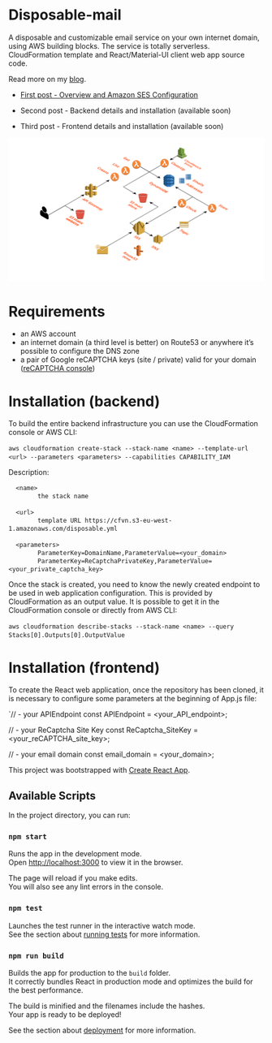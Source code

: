 # Disposable-mail

A disposable and customizable email service on your own internet domain, using AWS building blocks. The service is totally serverless.
CloudFormation template and React/Material-UI client web app source code.

Read more on my [blog](https://www.vittorionardone.it/en/digital-transformation-blog/).

   - [First post - Overview and Amazon SES Configuration](https://www.vittorionardone.it/en/2020/01/10/your-disposable-emails-on-aws/) 

   - Second post - Backend details and installation (available soon)
   
   - Third post - Frontend details and installation (available soon)


![Architecture](aws/AWS_architecture.png?raw=true "Architecture")

# Requirements

   - an AWS account
   - an internet domain (a third level is better) on Route53 or anywhere it’s possible to configure the DNS zone
   - a pair of Google reCAPTCHA keys (site / private) valid for your domain ([reCAPTCHA console](https://www.google.com/recaptcha/admin))

# Installation (backend)

To build the entire backend infrastructure you can use the CloudFormation console or AWS CLI:

`aws cloudformation create-stack --stack-name <name> --template-url <url> --parameters <parameters> --capabilities CAPABILITY_IAM`

Description:

      <name>
            the stack name 
            
      <url> 
            template URL https://cfvn.s3-eu-west-1.amazonaws.com/disposable.yml
            
      <parameters>
            ParameterKey=DomainName,ParameterValue=<your_domain>  
            ParameterKey=ReCaptchaPrivateKey,ParameterValue=<your_private_captcha_key>

Once the stack is created, you need to know the newly created endpoint to be used in web application configuration. 
This is provided by CloudFormation as an output value. It is possible to get it in the CloudFormation console or directly from AWS CLI:

`aws cloudformation describe-stacks --stack-name <name> --query Stacks[0].Outputs[0].OutputValue`


# Installation (frontend)

To create the React web application, once the repository has been cloned, it is necessary to configure some parameters at the beginning of App.js file:

`//  - your APIEndpoint
const APIEndpoint = <your_API_endpoint>; 

//  - your ReCaptcha Site Key
const ReCaptcha_SiteKey = <your_reCAPTCHA_site_key>;  
 
//  - your email domain 
const email_domain = <your_domain>;

This project was bootstrapped with [Create React App](https://github.com/facebook/create-react-app).

## Available Scripts

In the project directory, you can run:

### `npm start`

Runs the app in the development mode.<br />
Open [http://localhost:3000](http://localhost:3000) to view it in the browser.

The page will reload if you make edits.<br />
You will also see any lint errors in the console.

### `npm test`

Launches the test runner in the interactive watch mode.<br />
See the section about [running tests](https://facebook.github.io/create-react-app/docs/running-tests) for more information.

### `npm run build`

Builds the app for production to the `build` folder.<br />
It correctly bundles React in production mode and optimizes the build for the best performance.

The build is minified and the filenames include the hashes.<br />
Your app is ready to be deployed!

See the section about [deployment](https://facebook.github.io/create-react-app/docs/deployment) for more information.


